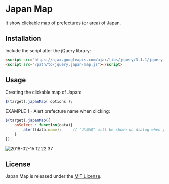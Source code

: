# Japan Map

It show clickable map of prefectures (or area) of Japan.

## Installation

Include the script after the jQuery library:

```html
<script src="https://ajax.googleapis.com/ajax/libs/jquery/3.1.1/jquery.min.js"></script>
<script src="/path/to/jquery.japan-map.js"></script>
```

## Usage

Creating the clickable map of Japan:

```javascript
$(target).japanMap( options );
```

EXAMPLE 1 - Alert prefecture name when clicking:

```javascript
$(target).japanMap({
    onSelect : function(data){
        alert(data.name);     // "北海道" will be shown on dialog when you click Hokkaido Island.
    }
});
```

![2018-02-15 12 22 37](https://user-images.githubusercontent.com/8428372/36240212-05db87be-124b-11e8-8c6a-10858c1bfc7e.png)


## License

Japan Map is released under the [MIT License](http://opensource.org/licenses/MIT).
